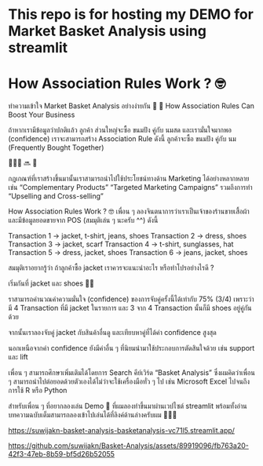 # This repo is for hosting my DEMO for Market Basket Analysis using streamlit

# How Association Rules Work ? 🤓

ทำความเข้าใจ Market Basket Analysis อย่างง่ายกัน   🛒 🎯
How Association Rules Can Boost Your Business

ถ้าหากเรามีข้อมูลว่าปกติแล้ว ลูกค้า ส่วนใหญ่จะซื้อ ขนมปัง คู่กับ นมสด และเรามั่นใจมากพอ (confidence) เราจะสามารถสร้าง Association Rule ดังนี้ ลูกค้าจะซื้อ ขนมปัง คู่กับ นม (Frequently Bought Together)

🧍🏻🍞   🔜   🥛

กฎเกณฑ์ที่เราสร้างขึ้นมานั้นเราสามารถนำไปใช้ประโยชน์ทางด้าน Marketing ได้อย่างหลากหลาย เช่น  “Complementary Products” “Targeted Marketing Campaigns” รวมถึงการทำ “Upselling and Cross-selling”

How Association Rules Work ? 🤓
เพื่อน ๆ ลองจินตนาการว่าเราเป็นเจ้าของร้านขายเสื้อผ้า และมีข้อมูลยอดขายจาก  POS (สมมุติเล่น ๆ นะครับ ^^) ดังนี้

Transaction 1 -> jacket, t-shirt, jeans, shoes
Transaction 2 -> dress, shoes
Transaction 3 -> jacket, scarf
Transaction 4 -> t-shirt, sunglasses, hat
Transaction 5 -> dress, jacket, shoes
Transaction 6 -> jeans, jacket, shoes

สมมุติเราอยากรู้ว่า ถ้าลูกค้าซื้อ jacket เราควรจะแนะนำอะไร หรือทำโปรอย่างไรดี ?

เริ่มกันที่ jacket และ shoes  🧥👟

ราสามารถคำนวณค่าความมั่นใจ  (confidence) ของการจับคู่ครั้งนี้ได้เท่ากับ 75% (3/4) เพราะว่า มี 4 Transaction ที่มี jacket ในรายการ และ 3 จาก 4 Transaction นั้นก็มี shoes อยู่คู่กันด้วย

จากนั้นเราลองจับคู่ jacket กับสินค้าอื่นดู และเทียบหาคู่ที่ได้ค่า confidence สูงสุด

นอกเหนือจากค่า confidence ยังมีค่าอื่น ๆ ที่นิยมนำมาใช้ประกอบการตัดสินใจด้วย เช่น support และ lift

เพื่อน ๆ สามารถศึกษาเพิ่มเติมได้โดยการ Search คีย์เวิร์ด “Basket Analysis” ซึ่งผมคิดว่าเพื่อน ๆ สามารถนำไปต่อยอดด้วยตัวเองได้ไม่ว่าจะใช้เครื่องมือทั่ว ๆ ไป เช่น Microsoft Excel ไปจนถึงการใช้ R หรือ Python

สำหรับเพื่อน ๆ ที่อยากลองเล่น Demo 🚀 ที่ผมลองทำขึ้นมาผ่านเวปไซต์ streamlit พร้อมทั้งอ่านบทความฉบับเต็มสามารถลองเข้าไปเล่นได้ที่ลิงค์ด้านล่างครับผม 🔗👇🏻

https://suwijakn-basket-analysis-basketanalysis-vc71l5.streamlit.app/

https://github.com/suwijakn/Basket-Analysis/assets/89919096/fb763a20-42f3-47eb-8b59-bf5d26b52055
